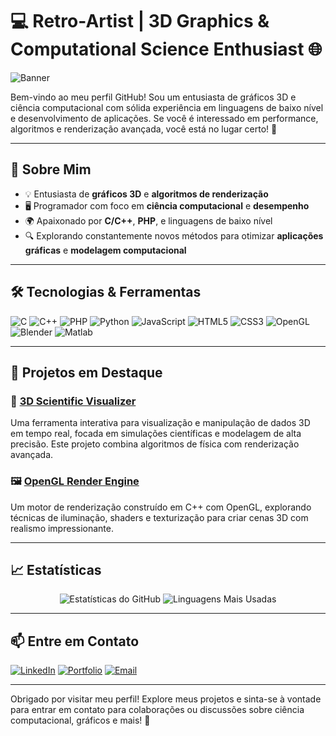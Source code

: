 # 💻 Retro-Artist | 3D Graphics & Computational Science Enthusiast 🌐

![Banner](https://via.placeholder.com/1200x300?text=Welcome+to+Retro-Artist's+GitHub)

Bem-vindo ao meu perfil GitHub! Sou um entusiasta de gráficos 3D e ciência computacional com sólida experiência em linguagens de baixo nível e desenvolvimento de aplicações. Se você é interessado em performance, algoritmos e renderização avançada, você está no lugar certo! 🚀

---

## 📜 Sobre Mim

- 💡 Entusiasta de **gráficos 3D** e **algoritmos de renderização**
- 🖥️ Programador com foco em **ciência computacional** e **desempenho**
- 🌍 Apaixonado por **C/C++**, **PHP**, e linguagens de baixo nível
- 🔍 Explorando constantemente novos métodos para otimizar **aplicações gráficas** e **modelagem computacional**

---

## 🛠️ Tecnologias & Ferramentas

![C](https://img.shields.io/badge/-C-A8B9CC?logo=c&logoColor=black&style=flat)
![C++](https://img.shields.io/badge/-C++-00599C?logo=cplusplus&logoColor=white&style=flat)
![PHP](https://img.shields.io/badge/-PHP-777BB4?logo=php&logoColor=white&style=flat)
![Python](https://img.shields.io/badge/-Python-3776AB?logo=python&logoColor=white&style=flat)
![JavaScript](https://img.shields.io/badge/-JavaScript-F7DF1E?logo=javascript&logoColor=black&style=flat)
![HTML5](https://img.shields.io/badge/-HTML5-E34F26?logo=html5&logoColor=white&style=flat)
![CSS3](https://img.shields.io/badge/-CSS3-1572B6?logo=css3&logoColor=white&style=flat)
![OpenGL](https://img.shields.io/badge/-OpenGL-5586A4?logo=opengl&logoColor=white&style=flat)
![Blender](https://img.shields.io/badge/-Blender-F5792A?logo=blender&logoColor=white&style=flat)
![Matlab](https://img.shields.io/badge/-MATLAB-0076A8?logo=mathworks&logoColor=white&style=flat)

---

## 🌌 Projetos em Destaque

### 🧬 [3D Scientific Visualizer](https://github.com/Retro-Artist/3DScientificVisualizer)
Uma ferramenta interativa para visualização e manipulação de dados 3D em tempo real, focada em simulações científicas e modelagem de alta precisão. Este projeto combina algoritmos de física com renderização avançada.

### 🖼️ [OpenGL Render Engine](https://github.com/Retro-Artist/OpenGLRenderEngine)
Um motor de renderização construído em C++ com OpenGL, explorando técnicas de iluminação, shaders e texturização para criar cenas 3D com realismo impressionante.

---

## 📈 Estatísticas

<p align="center">
  <img src="https://github-readme-stats.vercel.app/api?username=Retro-Artist&show_icons=true&theme=dark&count_private=true" alt="Estatísticas do GitHub">
  <img src="https://github-readme-stats.vercel.app/api/top-langs/?username=Retro-Artist&layout=compact&theme=dark" alt="Linguagens Mais Usadas">
</p>

---

## 📫 Entre em Contato

[![LinkedIn](https://img.shields.io/badge/-LinkedIn-0077B5?logo=linkedin&logoColor=white&style=flat)](https://www.linkedin.com/in/retro-artist)
[![Portfolio](https://img.shields.io/badge/-Portfolio-FFDD00?logo=google-chrome&logoColor=black&style=flat)](https://retro-artist.dev)
[![Email](https://img.shields.io/badge/-Email-D14836?logo=gmail&logoColor=white&style=flat)](mailto:retro.artist@example.com)

---

Obrigado por visitar meu perfil! Explore meus projetos e sinta-se à vontade para entrar em contato para colaborações ou discussões sobre ciência computacional, gráficos e mais! 🚀
